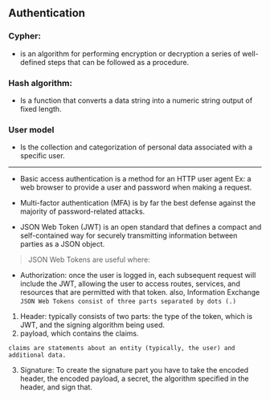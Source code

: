 ## Authentication

 ### Cypher: 
 - is an algorithm for performing encryption or decryption a series of well-defined steps that can be followed as a procedure.
 
 ### Hash algorithm:
 - Is a function that converts a data string into a numeric string output of fixed length.
 
 ### User model
 - Is the collection and categorization of personal data associated with a specific user.
 
 ---
 
* Basic access authentication is a method for an HTTP user agent Ex: a web browser to provide a user and password when making a request.
 
* Multi-factor authentication (MFA) is by far the best defense against the majority of password-related attacks.

* JSON Web Token (JWT) is an open standard that defines a compact and self-contained way for securely transmitting information between parties as a JSON object.

> JSON Web Tokens are useful where: 
* Authorization: once the user is logged in, each subsequent request will include the JWT, allowing the user to access routes, services, and resources that are permitted with that token. also, Information Exchange
`JSON Web Tokens consist of three parts separated by dots (.)`
1. Header: typically consists of two parts: the type of the token, which is JWT, and the signing algorithm being used.
2. payload, which contains the claims.

`claims are statements about an entity (typically, the user) and additional data.`

3. Signature: To create the signature part you have to take the encoded header, the encoded payload, a secret, the algorithm specified in the header, and sign that.
